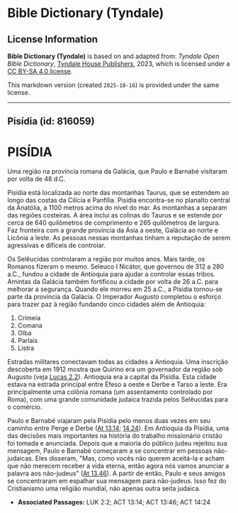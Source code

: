 # Bible Dictionary (Tyndale)

## License Information

**Bible Dictionary (Tyndale)** is based on and adapted from: _Tyndale Open Bible Dictionary_, [Tyndale House Publishers](https://tyndaleopenresources.com/), 2023, which is licensed under a [CC BY-SA 4.0 license](https://creativecommons.org/licenses/by-sa/4.0/legalcode.en).

This markdown version (created `2025-10-16`) is provided under the same license.



--------------------------------

## Pisídia (id: 816059)

PISÍDIA
=======

Uma região na província romana da Galácia, que Paulo e Barnabé visitaram por volta de 48 d.C.

Pisídia está localizada ao norte das montanhas Taurus, que se estendem ao longo das costas da Cilícia e Panfília. Pisídia encontra\-se no planalto central da Anatólia, a 1100 metros acima do nível do mar. As montanhas a separam das regiões costeiras. A área inclui as colinas do Taurus e se estende por cerca de 640 quilômetros de comprimento e 265 quilômetros de largura. Faz fronteira com a grande província da Ásia a oeste, Galácia ao norte e Licônia a leste. As pessoas nessas montanhas tinham a reputação de serem agressivas e difíceis de controlar.

Os Selêucidas controlaram a região por muitos anos. Mais tarde, os Romanos fizeram o mesmo. Seleuco I Nicátor, que governou de 312 a 280 a.C., fundou a cidade de Antioquia para ajudar a controlar essas tribos. Amintas da Galácia também fortificou a cidade por volta de 26 a.C. para melhorar a segurança. Quando ele morreu em 25 a.C., a Pisídia tornou\-se parte da província da Galácia. O Imperador Augusto completou o esforço para trazer paz à região fundando cinco cidades além de Antioquia:

1. Crimeia
2. Comana
3. Olba
4. Parlais
5. Listra

Estradas militares conectavam todas as cidades a Antioquia. Uma inscrição descoberta em 1912 mostra que Quirino era um governador da região sob Augusto (veja [Lucas 2\.2](https://ref.ly/Luke2:2)). Antioquia era a capital da Pisídia. Esta cidade estava na estrada principal entre Éfeso a oeste e Derbe e Tarso a leste. Era principalmente uma colônia romana (um assentamento controlado por Roma), com uma grande comunidade judaica trazida pelos Selêucidas para o comércio.

Paulo e Barnabé viajaram pela Pisídia pelo menos duas vezes em seu caminho entre Perge e Derbe ([At 13\.14](https://ref.ly/Acts13:14); [14\.24](https://ref.ly/Acts14:24)). Em Antioquia da Pisídia, uma das decisões mais importantes na história do trabalho missionário cristão foi tomada e anunciada. Depois que a maioria do público judeu rejeitou sua mensagem, Paulo e Barnabé começaram a se concentrar em pessoas não\-judaicas. Eles disseram, "Mas, como vocês não querem aceitá\-la e acham que não merecem receber a vida eterna, então agora nós vamos anunciar a palavra aos não\-judeus" ([At 13\.46](https://ref.ly/Acts13:46)). A partir de então, Paulo e seus amigos se concentraram em espalhar sua mensagem para não\-judeus. Isso fez do Cristianismo uma religião mundial, não apenas outra seita judaica.

* **Associated Passages:** LUK 2:2; ACT 13:14; ACT 13:46; ACT 14:24

